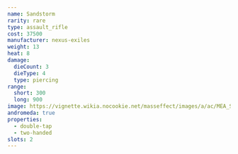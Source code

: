 ```yaml
---
name: Sandstorm
rarity: rare
type: assault_rifle
cost: 37500
manufacturer: nexus-exiles
weight: 13
heat: 8
damage:
  dieCount: 3
  dieType: 4
  type: piercing
range:
  short: 300
  long: 900
image: https://vignette.wikia.nocookie.net/masseffect/images/a/ac/MEA_Sandstorm_MP.png/revision/latest?cb=20180530232139
andromeda: true
properties:
  - double-tap
  - two-handed
slots: 2
---
```

